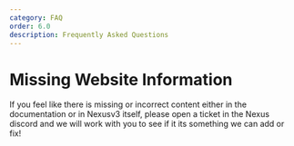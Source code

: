 ```yaml
---
category: FAQ
order: 6.0
description: Frequently Asked Questions
---
```


# Missing Website Information

If you feel like there is missing or incorrect content either in the documentation or in Nexusv3 itself, please open a ticket in the Nexus discord and we will work with you to see if it its something we can add or fix!








